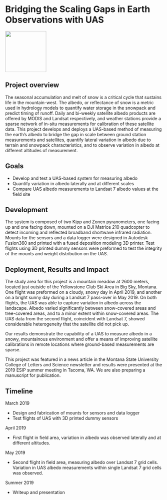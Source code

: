 # Bridging the Scaling Gaps in Earth Observations with UAS 

<img src="https://www.esipfed.org/wp-content/uploads/2018/12/esip-transparent-background-768x393.png" width="131">

## Project overview
The seasonal accumulation and melt of snow is a critical cycle that sustains life in the mountain-west.
The albedo, or reflectance of snow is a metric used in hydrology models to quantify water
storage in the snowpack and predict timing of runoff. Daily and bi-weekly satellite albedo products are
offered by MODIS and Landsat respectively, and weather stations provide a sparse network of in-situ
measurements for calibration of these satellite data. This project develops and deploys a UAS-based
method of measuring the earth’s albedo to bridge the gap in scale between ground station
measurements and satellites, quantify lateral variation in albedo due to terrain and snowpack
characteristics, and to observe variation in albedo at different altitudes of measurement.

## Goals
- Develop and test a UAS-based system for measuring albedo
- Quantify variation in albedo laterally and at different scales
- Compare UAS albedo measurements to Landsat 7 albedo values at the field
site

## Development
The system is composed of two Kipp and Zonen pyranometers, one facing up and one facing
down, mounted on a DJI Matrice 210 quadcopter to detect incoming and reflected broadband
shortwave infrared radiation. Mounts for the sensors and a data logger were designed in
Autodesk Fusion360 and printed with a fused deposition modeling 3D printer. Test flights using
3D printed dummy sensors were preformed to test the integrity of the mounts and weight
distribution on the UAS.

## Deployment, Results and Impact
The study area for this project is a mountain meadow at 2600 meters, located just outside of the
Yellowstone Club Ski Area in Big Sky, Montana. One flight was preformed on a cloudy, snowy
day in April 2019, and another on a bright sunny day during a Landsat 7 pass-over in May 2019.
On both flights, the UAS was able to capture variation in albedo across the landscape. Albedo
varied significantly between snow-covered areas and tree-covered areas, and to a minor extent
within snow-covered areas. The UAS data from the second flight, coincident with Landsat 7,
showed considerable heterogeneity that the satellite did not pick up.

Our results demonstrate the capability of a UAS to measure albedo in a snowy, mountainous
environment and offer a means of improving satellite calibrations in remote locations where
ground-based measurements are sparse.

This project was featured in a news article in the Montana State University College of Letters
and Science newsletter and results were presented at the 2019 ESIP summer meeting in Tacoma,
WA. We are also preparing a manuscript for publication.

## Timeline
March 2019
- Design and fabrication of mounts for sensors and data logger
- Test flights of UAS with 3D printed dummy sensors

April 2019
- First flight in field area, variation in albedo was observed laterally and at different altitudes.

May 2019
- Second flight in field area, measuring albedo over Landsat 7 grid cells. Variation in UAS albedo measurements within single Landsat 7 grid cells was observed.

Summer 2019
- Writeup and presentation

